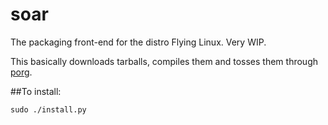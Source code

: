 # soar
The packaging front-end for the distro Flying Linux. Very WIP.

This basically downloads tarballs, compiles them and tosses them through [porg](http://porg.sourceforge.net).

##To install:  

`sudo ./install.py`
